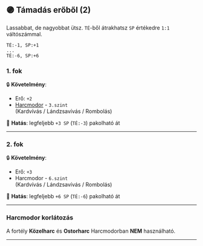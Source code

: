 ## 🟣 Támadás erőből (2)

Lassabbat, de nagyobbat ütsz. `TÉ`-ből átrakhatsz `SP` értékedre `1:1` váltószámmal.

```
TÉ:-1, SP:+1
...
TÉ:-6, SP:+6
```

### 1. fok

🔒 **Követelmény**: 
- Erő: `+2`
- [Harcmodor](../kepzettsegek.primer.harci/harcmodor.md) - `3.szint`<br /> (Kardvívás / Lándzsavívás / Rombolás)

🌟 **Hatás**: legfeljebb `+3 SP` (`TÉ:-3`) pakolható át

---
### 2. fok

🔒 **Követelmény**:
- Erő: `+3`
- Harcmodor - `6.szint`<br /> (Kardvívás / Lándzsavívás / Rombolás)

🌟 **Hatás**: legfeljebb `+6 SP` (`TÉ:-6`) pakolható át

---
### Harcmodor korlátozás

A fortély **Közelharc** és **Ostorharc** Harcmodorban **NEM** használható.

---
